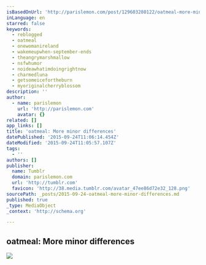 ```yaml
---
isBasedOnUrl: 'http://parislemon.com/post/129603280122/oatmeal-more-minor-differences-here'
inLanguage: en
starred: false
keywords:
  - reblogged
  - oatmeal
  - onewomanireland
  - wakemeupwhen-september-ends
  - theangrymarshmallow
  - nsfwhumor
  - noideawhatimdoingrightnow
  - charmedluna
  - getsomeicefortheburn
  - myoriginalcherryblossom
description: ''
author:
  - name: parislemon
    url: 'http://parislemon.com'
    avatar: {}
related: []
app_links: []
title: 'oatmeal: More minor differences'
datePublished: '2015-09-24T11:06:14.454Z'
dateModified: '2015-09-24T11:05:57.107Z'
tags:
  - ''
authors: []
publisher:
  name: Tumblr
  domain: parislemon.com
  url: 'http://tumblr.com'
  favicon: 'http://38.media.tumblr.com/avatar_47ee86d72e32_128.png'
sourcePath: _posts/2015-09-24-oatmeal-more-minor-differences.md
published: true
_type: MediaObject
_context: 'http://schema.org'

---
```

<article style=""><h1>oatmeal: More minor differences</h1><img src="http://40.media.tumblr.com/ba2c109b477110942236eb57a143cebd/tumblr_nv1xpqqtX41qet9hvo1_1280.png" /></article>